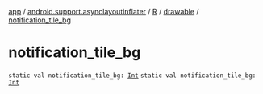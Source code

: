 [app](../../../index.md) / [android.support.asynclayoutinflater](../../index.md) / [R](../index.md) / [drawable](index.md) / [notification_tile_bg](./notification_tile_bg.md)

# notification_tile_bg

`static val notification_tile_bg: `[`Int`](https://kotlinlang.org/api/latest/jvm/stdlib/kotlin/-int/index.html)
`static val notification_tile_bg: `[`Int`](https://kotlinlang.org/api/latest/jvm/stdlib/kotlin/-int/index.html)